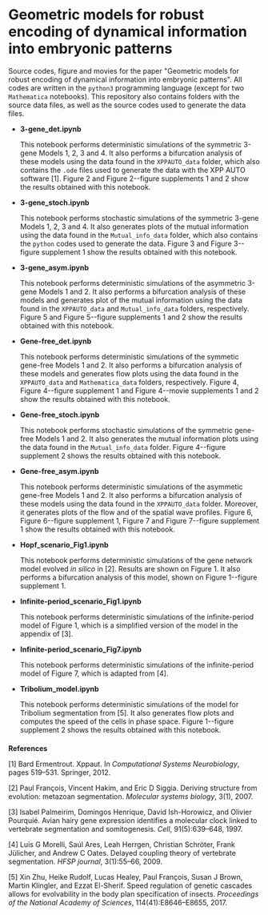 # Geometric models for robust encoding of dynamical information into embryonic patterns
Source codes, figure and movies for the paper "Geometric models for robust encoding of dynamical information into embryonic patterns". All codes are written in the `python3` programming language (except for two `Mathematica` notebooks). This repository also contains folders with the source data files, as well as the source codes used to generate the data files.


- **3-gene\_det.ipynb**

    This notebook performs deterministic simulations of the symmetric 3-gene Models 1, 2, 3 and 4. It also performs a bifurcation analysis of these models using the data found in the `XPPAUTO_data` folder, which also contains the `.ode` files used to generate the data with the XPP AUTO software [1]. Figure 2 and Figure 2--figure supplements 1 and 2 show the results obtained with this notebook.
    
    
- **3-gene\_stoch.ipynb**

    This notebook performs stochastic simulations of the symmetric 3-gene Models 1, 2, 3 and 4. It also generates plots of the mutual information using the data found in the `Mutual_info_data` folder, which also contains the `python` codes used to generate the data. Figure 3 and Figure 3--figure supplement 1 show the results obtained with this notebook.
    
    
- **3-gene\_asym.ipynb**

    This notebook performs deterministic simulations of the asymmetric 3-gene Models 1 and 2. It also performs a bifurcation analysis of these models and generates plot of the mutual information using the data found in the `XPPAUTO_data` and `Mutual_info_data` folders, respectively. Figure 5 and Figure 5--figure supplements 1 and 2 show the results obtained with this notebook.
    
    
- **Gene-free\_det.ipynb**

    This notebook performs deterministic simulations of the symmetic gene-free Models 1 and 2. It also performs a bifurcation analysis of these models and generates flow plots using the data found in the `XPPAUTO_data` and `Mathematica_data` folders, respectively. Figure 4, Figure 4--figure supplement 1 and Figure 4--movie supplements 1 and 2 show the results obtained with this notebook.
    
    
- **Gene-free\_stoch.ipynb**

    This notebook performs stochastic simulations of the symmetric gene-free Models 1 and 2. It also generates the mutual information plots using the data found in the `Mutual_info_data` folder. Figure 4--figure supplement 2 shows the results obtained with this notebook.
    
    
    
- **Gene-free\_asym.ipynb**

    This notebook performs deterministic simulations of the asymmetic gene-free Models 1 and 2. It also performs a bifurcation analysis of these models using the data found in the `XPPAUTO_data` folder. Moreover, it generates plots of the flow and of the spatial wave profiles. Figure 6, Figure 6--figure supplement 1, Figure 7 and Figure 7--figure supplement 1 show the results obtained with this notebook.
    
    
- **Hopf\_scenario\_Fig1.ipynb**

    This notebook performs deterministic simulations of the gene network model evolved *in silico* in [2]. Results are shown on Figure 1. It also performs a bifurcation analysis of this model, shown on Figure 1--figure supplement 1.
    
    
- **Infinite-period\_scenario\_Fig1.ipynb**

    This notebook performs deterministic simulations of the infinite-period model of Figure 1, which is a simplified version of the model in the appendix of [3].
    
    
- **Infinite-period\_scenario\_Fig7.ipynb**

    This notebook performs deterministic simulations of the infinite-period model of Figure 7, which is adapted from [4].
    
    
- **Tribolium\_model.ipynb**

    This notebook performs deterministic simulations of the model for Tribolium segmentation from [5]. It also generates flow plots and computes the speed of the cells in phase space. Figure 1--figure supplement 2 shows the results obtained with this notebook.
    

####      

####      

**References**

[1] Bard Ermentrout. Xppaut. In *Computational Systems Neurobiology*, pages 519–531. Springer, 2012.

[2] Paul François, Vincent Hakim, and Eric D Siggia. Deriving structure from evolution: metazoan segmentation. *Molecular systems biology*, 3(1), 2007.

[3] Isabel Palmeirim, Domingos Henrique, David Ish-Horowicz, and Olivier Pourquié. Avian hairy gene expression identifies a molecular clock linked to vertebrate segmentation and somitogenesis. *Cell*, 91(5):639–648, 1997.

[4] Luis G Morelli, Saúl Ares, Leah Herrgen, Christian Schröter, Frank Jülicher, and Andrew C Oates. Delayed coupling theory of vertebrate segmentation. *HFSP journal*, 3(1):55–66, 2009.

[5] Xin Zhu, Heike Rudolf, Lucas Healey, Paul François, Susan J Brown, Martin Klingler, and Ezzat El-Sherif. Speed regulation of genetic cascades allows for evolvability in the body plan specification of insects. *Proceedings of the National Academy of Sciences*, 114(41):E8646–E8655, 2017.

